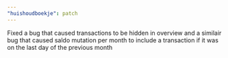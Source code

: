 ```yaml
---
"huishoudboekje": patch
---
```


Fixed a bug that caused transactions to be hidden in overview and a similair bug that caused saldo mutation per month to include a transaction if it was on the last day of the previous month
